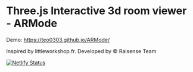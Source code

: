 # Three.js Interactive 3d room viewer - ARMode

Demo: https://teo0303.github.io/ARMode/

Inspired by littleworkshop.fr. Developed by © Raisense Team

[![Netlify Status](https://api.netlify.com/api/v1/badges/80c6cdb5-9130-4f9e-b73c-62dcf679bde6/deploy-status)](https://app.netlify.com/sites/armode/deploys)
